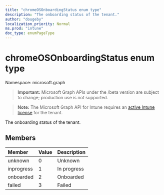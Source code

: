 ```yaml
---
title: "chromeOSOnboardingStatus enum type"
description: "The onboarding status of the tenant."
author: "dougeby"
localization_priority: Normal
ms.prod: "intune"
doc_type: enumPageType
---
```


# chromeOSOnboardingStatus enum type

Namespace: microsoft.graph

> **Important:** Microsoft Graph APIs under the /beta version are subject to change; production use is not supported.

> **Note:** The Microsoft Graph API for Intune requires an [active Intune license](https://go.microsoft.com/fwlink/?linkid=839381) for the tenant.

The onboarding status of the tenant.

## Members
|Member|Value|Description|
|:---|:---|:---|
|unknown|0|Unknown|
|inprogress|1|In progress|
|onboarded|2|Onboarded|
|failed|3|Failed|




